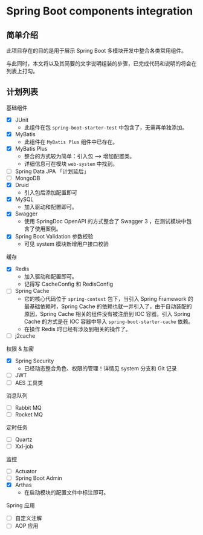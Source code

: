 # Spring Boot components integration

## 简单介绍

此项目存在的目的是用于展示 Spring Boot 多模块开发中整合各类常用组件。

与此同时，本文将以及其简要的文字说明组装的步骤，已完成代码和说明的将会在列表上打勾。

## 计划列表

基础组件

 - [x] JUnit
   - 此组件在包 `spring-boot-starter-test` 中包含了，无需再单独添加。
 - [x] MyBatis
   - 此组件在 `MyBatis Plus` 组件中已存在。
 - [x] MyBatis Plus
   - 整合的方式较为简单：引入包 --> 增加配置类。
   - 详细信息可在模块 `web-system` 中找到。
 - [ ] Spring Data JPA 「计划延后」
 - [ ] MongoDB
 - [x] Druid
   - 引入包后添加配置即可
 - [x] MySQL
   - 加入驱动和配置即可。
 - [x] Swagger
   - 使用 SpringDoc OpenAPI 的方式整合了 Swagger 3 ，在测试模块中包含了使用案例。
 - [x] Spring Boot Validation 参数校验
   - 可见 system 模块新增用户接口校验

缓存

 - [x] Redis
   - 加入驱动和配置即可。
   - 记得写 CacheConfig 和 RedisConfig
 - [ ] Spring Cache
   - 它的核心代码位于 `spring-context` 包下，当引入 Spring Framework 的最基础依赖时，Spring Cache 的依赖也就一并引入了，由于自动装配的原因，Spring Cache 相关的组件没有被注册到 IOC 容器。引入 Spring Cache 的方式是在 IOC 容器中导入 `spring-boot-starter-cache` 依赖。
   - 在操作 Redis 时已经有涉及到相关的操作了。
 - [ ] j2cache

权限 & 加密

 - [x] Spring Security
   - 已经动态整合角色、权限的管理！详情见 system 分支和 Git 记录
 - [ ] JWT
 - [ ] AES 工具类

消息队列

 - [ ] Rabbit MQ
 - [ ] Rocket MQ

定时任务

- [ ] Quartz
- [ ] Xxl-job

监控

- [ ] Actuator
- [ ] Spring Boot Admin
- [x] Arthas
  - 在启动模块的配置文件中标注即可。

Spring 应用

- [ ] 自定义注解
- [ ] AOP 应用